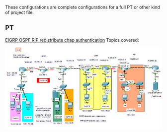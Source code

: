 These configurations are complete configurations for a full PT or other kind of project file.

PT
---

[EIGRP OSPF RIP redistribute chap authentication](EIGRP%20OSPF%20RIP%20redistribute%20chap%20authentication.md)
Topics covered:

![](../../-%20Attachments/EIGRP%20OSPF%20RIP%20redistribute%20chap%20authentication%20thumbnail.png)

